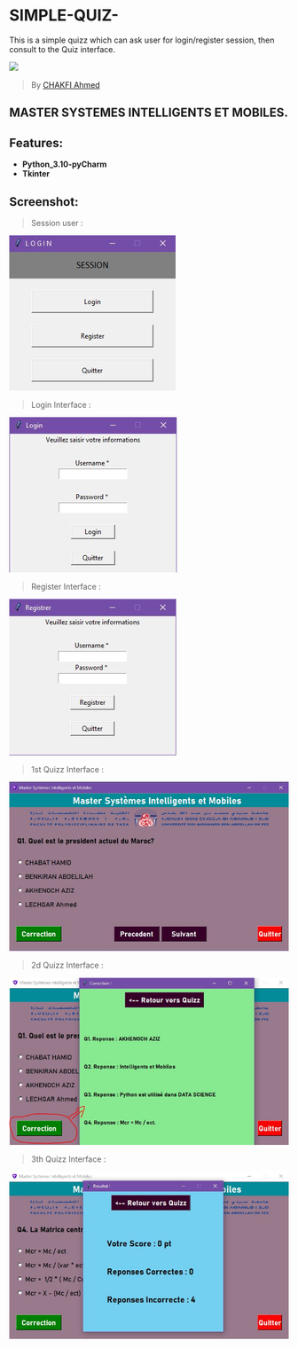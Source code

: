# SIMPLE-QUIZ-
This is a simple quizz which can ask user for login/register session, then consult to the Quiz interface.

![](https://fpt.usmba.ac.ma/examen/FPT.png)


> By [CHAKFI Ahmed](https://www.linkedin.com/in/chakfi-ahmed/)



## MASTER SYSTEMES INTELLIGENTS ET MOBILES.



## Features:

- **Python_3.10-pyCharm**
- **Tkinter**


## Screenshot:
 > Session user : 
 
 ![image](https://raw.githubusercontent.com/CHAKFI/SIMPLE-QUIZ-/main/Session.JPG)

 > Login Interface :
 
![image](https://raw.githubusercontent.com/CHAKFI/SIMPLE-QUIZ-/main/Login.JPG)

 > Register Interface :
 
![image](https://github.com/CHAKFI/SIMPLE-QUIZ-/blob/main/Register.JPG)

 > 1st Quizz Interface : 

![image](https://raw.githubusercontent.com/CHAKFI/SIMPLE-QUIZ-/main/1.JPG)

 > 2d Quizz Interface :

![image](https://raw.githubusercontent.com/CHAKFI/SIMPLE-QUIZ-/main/2.JPG)

 > 3th Quizz Interface :

![image](https://raw.githubusercontent.com/CHAKFI/SIMPLE-QUIZ-/main/3.JPG)
